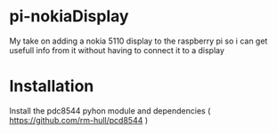 pi-nokiaDisplay
===============

My take on adding a nokia 5110 display to the raspberry pi so i can get usefull info from it without having
to connect it to a display



Installation
============

Install the pdc8544 pyhon module and dependencies ( https://github.com/rm-hull/pcd8544 )

